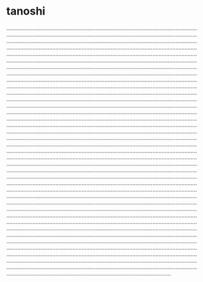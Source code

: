 # tanoshi
...................................................................................................................................................................................................................................................................................................................................................................................................................................................................................................................................................................................................................................................................................................................................................................................................................................................................................................................................................................................................................................................................................................................................................................................................................................................................................................................................................................................................................................................................................................................................................................................................................................................................................................................................................................................................................................................................................................................................................................................................................................................................................................................................................................................................................................................................................................................................................................................................................................................................................................................................................................................................................................................................................................................................................................................................................................................................................................................................................................................................................................................................................................................................................................................................................................................................................................................................................................................................................................................................................................................................................................................................................................................................................................................................................................................................................................................................................................................................................................................................................................................................................................................................................................................................................................................................................................................................................................................................................................................................................................................................................................................................................................................................................................................................................................................................................................................................................................................................................................................................................